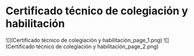 # Certificado técnico de colegiación y habilitación
![](Certificado técnico de colegiación y habilitación_page_1.png)
![](Certificado técnico de colegiación y habilitación_page_2.png)

